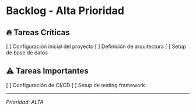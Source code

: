 # Backlog - Alta Prioridad

## 🔥 Tareas Críticas
[ ] Configuración inicial del proyecto
[ ] Definición de arquitectura
[ ] Setup de base de datos

## ⚠️ Tareas Importantes
[ ] Configuración de CI/CD
[ ] Setup de testing framework

---
*Prioridad: ALTA*
